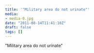 ```yaml
---
title: '"Military area do not urinate"'
media:
- media-0.jpg
date: "2011-08-14T11:41:10Z"
draft: false
tags: []
---
```

"Military area do not urinate"

